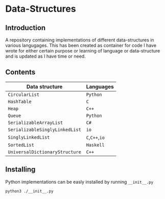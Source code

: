 # Data-Structures

## Introduction
A repository containing implementations of different data-structures in various langugages. This has been created as container for code I have wrote for either certain purpose or learning of language or data-structure and is updated as I have time or need.

## Contents
|Data structure|Languages|
|--------------|---------|
|`CircularList`|`Python`|
|`HashTable`|`C`|
|`Heap`|`C++`|
|`Queue`|`Python`|
|`SerializableArrayList`|`C#`|
|`SerializableSinglyLinkedList`|`io`|
|`SinglyLinkedList`|`C`,`C++`,`io`|
|`SortedList`|`Haskell`|
|`UniversalDictionaryStructure`|`C++`|

## Installing
Python implementations can be easly installed by running `__init__.py`
```
python3 ./__init__.py
```
